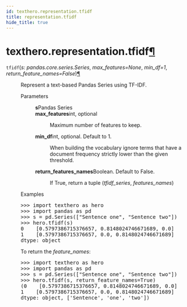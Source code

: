 ```yaml
---
id: texthero.representation.tfidf
title: representation.tfidf
hide_title: true
---
```


<div>
<div class="section" id="texthero-representation-tfidf">
<h1>texthero.representation.tfidf<a class="headerlink" href="#texthero-representation-tfidf" title="Permalink to this headline">¶</a></h1>
<dl class="py function">
<dt id="texthero.representation.tfidf">
<code class="sig-name descname">tfidf</code><span class="sig-paren">(</span><em class="sig-param"><span class="n">s</span><span class="p">:</span> <span class="n">pandas.core.series.Series</span></em>, <em class="sig-param"><span class="n">max_features</span><span class="o">=</span><span class="default_value">None</span></em>, <em class="sig-param"><span class="n">min_df</span><span class="o">=</span><span class="default_value">1</span></em>, <em class="sig-param"><span class="n">return_feature_names</span><span class="o">=</span><span class="default_value">False</span></em><span class="sig-paren">)</span><a class="headerlink" href="#texthero.representation.tfidf" title="Permalink to this definition">¶</a></dt>
<dd><p>Represent a text-based Pandas Series using TF-IDF.</p>
<dl class="field-list simple">
<dt class="field-odd">Parameters</dt>
<dd class="field-odd"><dl class="simple">
<dt><strong>s</strong><span class="classifier">Pandas Series</span></dt><dd></dd>
<dt><strong>max_features</strong><span class="classifier">int, optional</span></dt><dd><p>Maximum number of features to keep.</p>
</dd>
<dt><strong>min_df</strong><span class="classifier">int, optional. Default to 1.</span></dt><dd><p>When building the vocabulary ignore terms that have a document frequency strictly lower than the given threshold.</p>
</dd>
<dt><strong>return_features_names</strong><span class="classifier">Boolean. Default to False.</span></dt><dd><p>If True, return a tuple (<em>tfidf_series</em>, <em>features_names</em>)</p>
</dd>
</dl>
</dd>
</dl>
<p class="rubric">Examples</p>
<div class="doctest highlight-default notranslate"><div class="highlight"><pre><span></span><span class="gp">&gt;&gt;&gt; </span><span class="kn">import</span> <span class="nn">texthero</span> <span class="k">as</span> <span class="nn">hero</span>
<span class="gp">&gt;&gt;&gt; </span><span class="kn">import</span> <span class="nn">pandas</span> <span class="k">as</span> <span class="nn">pd</span>
<span class="gp">&gt;&gt;&gt; </span><span class="n">s</span> <span class="o">=</span> <span class="n">pd</span><span class="o">.</span><span class="n">Series</span><span class="p">([</span><span class="s2">"Sentence one"</span><span class="p">,</span> <span class="s2">"Sentence two"</span><span class="p">])</span>
<span class="gp">&gt;&gt;&gt; </span><span class="n">hero</span><span class="o">.</span><span class="n">tfidf</span><span class="p">(</span><span class="n">s</span><span class="p">)</span>
<span class="go">0    [0.5797386715376657, 0.8148024746671689, 0.0]</span>
<span class="go">1    [0.5797386715376657, 0.0, 0.8148024746671689]</span>
<span class="go">dtype: object</span>
</pre></div>
</div>
<p>To return the <em>feature_names</em>:</p>
<div class="doctest highlight-default notranslate"><div class="highlight"><pre><span></span><span class="gp">&gt;&gt;&gt; </span><span class="kn">import</span> <span class="nn">texthero</span> <span class="k">as</span> <span class="nn">hero</span>
<span class="gp">&gt;&gt;&gt; </span><span class="kn">import</span> <span class="nn">pandas</span> <span class="k">as</span> <span class="nn">pd</span>
<span class="gp">&gt;&gt;&gt; </span><span class="n">s</span> <span class="o">=</span> <span class="n">pd</span><span class="o">.</span><span class="n">Series</span><span class="p">([</span><span class="s2">"Sentence one"</span><span class="p">,</span> <span class="s2">"Sentence two"</span><span class="p">])</span>
<span class="gp">&gt;&gt;&gt; </span><span class="n">hero</span><span class="o">.</span><span class="n">tfidf</span><span class="p">(</span><span class="n">s</span><span class="p">,</span> <span class="n">return_feature_names</span><span class="o">=</span><span class="kc">True</span><span class="p">)</span>
<span class="go">(0    [0.5797386715376657, 0.8148024746671689, 0.0]</span>
<span class="go">1    [0.5797386715376657, 0.0, 0.8148024746671689]</span>
<span class="go">dtype: object, ['Sentence', 'one', 'two'])</span>
</pre></div>
</div>
</dd></dl>
</div>
</div>